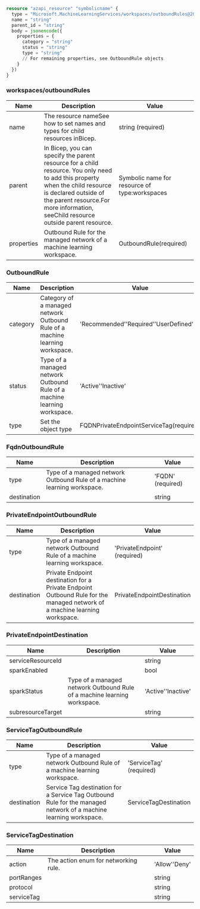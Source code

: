 ```terraform
resource "azapi_resource" "symbolicname" {
  type = "Microsoft.MachineLearningServices/workspaces/outboundRules@2023-10-01"
  name = "string"
  parent_id = "string"
  body = jsonencode({
    properties = {
      category = "string"
      status = "string"
      type = "string"
      // For remaining properties, see OutboundRule objects
    }
  })
}

```

### workspaces/outboundRules

| Name | Description | Value |
|-|-|-|
| name | The resource nameSee how to set names and types for child resources inBicep. | string (required) |
| parent | In Bicep, you can specify the parent resource for a child resource. You only need to add this property when the child resource is declared outside of the parent resource.For more information, seeChild resource outside parent resource. | Symbolic name for resource of type:workspaces |
| properties | Outbound Rule for the managed network of a machine learning workspace. | OutboundRule(required) |


### OutboundRule

| Name | Description | Value |
|-|-|-|
| category | Category of a managed network Outbound Rule of a machine learning workspace. | 'Recommended''Required''UserDefined' |
| status | Type of a managed network Outbound Rule of a machine learning workspace. | 'Active''Inactive' |
| type | Set the object type | FQDNPrivateEndpointServiceTag(required) |


### FqdnOutboundRule

| Name | Description | Value |
|-|-|-|
| type | Type of a managed network Outbound Rule of a machine learning workspace. | 'FQDN' (required) |
| destination |  | string |


### PrivateEndpointOutboundRule

| Name | Description | Value |
|-|-|-|
| type | Type of a managed network Outbound Rule of a machine learning workspace. | 'PrivateEndpoint' (required) |
| destination | Private Endpoint destination for a Private Endpoint Outbound Rule for the managed network of a machine learning workspace. | PrivateEndpointDestination |


### PrivateEndpointDestination

| Name | Description | Value |
|-|-|-|
| serviceResourceId |  | string |
| sparkEnabled |  | bool |
| sparkStatus | Type of a managed network Outbound Rule of a machine learning workspace. | 'Active''Inactive' |
| subresourceTarget |  | string |


### ServiceTagOutboundRule

| Name | Description | Value |
|-|-|-|
| type | Type of a managed network Outbound Rule of a machine learning workspace. | 'ServiceTag' (required) |
| destination | Service Tag destination for a Service Tag Outbound Rule for the managed network of a machine learning workspace. | ServiceTagDestination |


### ServiceTagDestination

| Name | Description | Value |
|-|-|-|
| action | The action enum for networking rule. | 'Allow''Deny' |
| portRanges |  | string |
| protocol |  | string |
| serviceTag |  | string |


